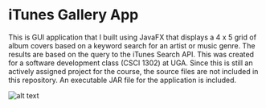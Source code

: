 # iTunes Gallery App

This is GUI application that I built using JavaFX that displays a 4 x 5 grid of album covers based on a keyword search for an artist or music genre. The results are based on the query to the iTunes Search API. This was created for a software development class (CSCI 1302) at UGA. Since this is still an actively assigned project for the course, the source files are not included in this repository. An executable JAR file for the application is included.

![alt text](https://github.com/zehadialam/iTunes-Gallery/blob/main/demo/GalleryAppDemo.gif "Demo")
